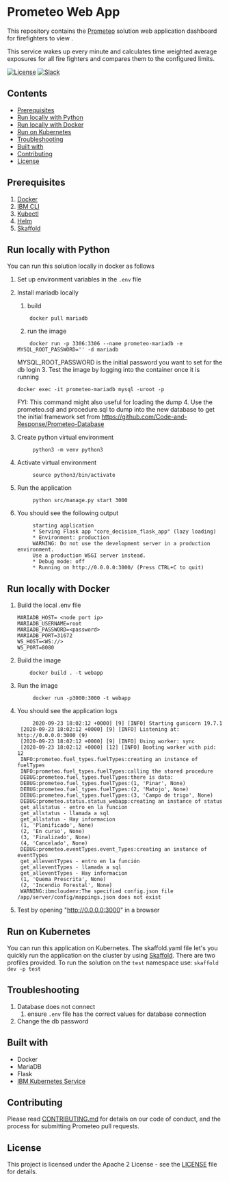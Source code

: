 # Prometeo Web App

This repository contains the [Prometeo](https://github.com/Code-and-Response/Prometeo) solution web application dashboard for firefighters to view .

This service wakes up every minute and calculates time weighted average exposures for all fire fighters and compares them to the configured limits.

[![License](https://img.shields.io/badge/License-Apache2-blue.svg)](https://www.apache.org/licenses/LICENSE-2.0) [![Slack](https://img.shields.io/badge/Join-Slack-blue)](https://join.slack.com/t/code-and-response/shared_invite/enQtNzkyMDUyODg1NDU5LTdkZDhmMjJkMWI1MDk1ODc2YTc2OTEwZTI4MGI3NDI0NmZmNTg0Zjg5NTVmYzNiNTYzNzRiM2JkZjYzOWIwMWE)

## Contents

- [Prerequisites](#prerequisites)
- [Run locally with Python](#run-locally-with-python)
- [Run locally with Docker](#run-locally-with-docker)
- [Run on Kubernetes](#run-on-kubernetes)
- [Troubleshooting](#troubleshooting)
- [Built with](#built-with)
- [Contributing](#contributing)
- [License](#license)

## Prerequisites
1. [Docker](https://docs.docker.com/desktop/)
2. [IBM CLI](https://cloud.ibm.com/docs/cli?topic=cli-install-ibmcloud-cli)
3. [Kubectl](https://kubernetes.io/docs/tasks/tools/install-kubectl/)
4. [Helm](https://helm.sh/docs/intro/install/)
5. [Skaffold](https://skaffold.dev/docs/install/)

## Run locally with Python
You can run this solution locally in docker as follows

1. Set up environment variables in the `.env` file
2. Install mariadb locally
   1. build 
    ```
        docker pull mariadb
    ```
   2. run the image
    ```
        docker run -p 3306:3306 --name prometeo-mariadb -e MYSQL_ROOT_PASSWORD='' -d mariadb
    ```
    MYSQL_ROOT_PASSWORD is the initial password you want to set for the db login
    3. Test the image by logging into the container once it is running
    ```
    docker exec -it prometeo-mariadb mysql -uroot -p
    ```
    FYI: This command might also useful for loading the dump
    4. Use the prometeo.sql and procedure.sql to dump into the new database to get the initial framework set from https://github.com/Code-and-Response/Prometeo-Database


3. Create python virtual environment
   ```
        python3 -m venv python3
   ```
4. Activate virtual environment
   ```
        source python3/bin/activate
   ```
5. Run the application
   ```
        python src/manage.py start 3000
   ```
6. You should see the following output
   ```
        starting application
        * Serving Flask app "core_decision_flask_app" (lazy loading)
        * Environment: production
        WARNING: Do not use the development server in a production environment.
        Use a production WSGI server instead.
        * Debug mode: off
        * Running on http://0.0.0.0:3000/ (Press CTRL+C to quit)
   ```

## Run locally with Docker
1. Build the local .env file
    ```
    MARIADB_HOST= <node port ip>
    MARIADB_USERNAME=root
    MARIADB_PASSWORD=<password>
    MARIADB_PORT=31672
    WS_HOST=<WS://>
    WS_PORT=8080
    ```
1. Build the image
    ```
        docker build . -t webapp
    ```
1. Run the image
   ```
        docker run -p3000:3000 -t webapp
   ```
1. You should see the application logs
   ```
        2020-09-23 18:02:12 +0000] [9] [INFO] Starting gunicorn 19.7.1
    [2020-09-23 18:02:12 +0000] [9] [INFO] Listening at: http://0.0.0.0:3000 (9)
    [2020-09-23 18:02:12 +0000] [9] [INFO] Using worker: sync
    [2020-09-23 18:02:12 +0000] [12] [INFO] Booting worker with pid: 12
    INFO:prometeo.fuel_types.fuelTypes:creating an instance of fuelTypes
    INFO:prometeo.fuel_types.fuelTypes:calling the stored procedure
    DEBUG:prometeo.fuel_types.fuelTypes:there is data:
    DEBUG:prometeo.fuel_types.fuelTypes:(1, 'Pinar', None)
    DEBUG:prometeo.fuel_types.fuelTypes:(2, 'Matojo', None)
    DEBUG:prometeo.fuel_types.fuelTypes:(3, 'Campo de trigo', None)
    DEBUG:prometeo.status.status_webapp:creating an instance of status
    get_allstatus - entro en la funcion
    get_allstatus - llamada a sql
    get_allstatus - Hay informacion
    (1, 'Planificado', None)
    (2, 'En curso', None)
    (3, 'Finalizado', None)
    (4, 'Cancelado', None)
    DEBUG:prometeo.eventTypes.event_Types:creating an instance of eventTypes
    get_alleventTypes - entro en la función
    get_alleventTypes - llamada a sql
    get_alleventTypes - Hay informacion
    (1, 'Quema Prescrita', None)
    (2, 'Incendio Forestal', None)
    WARNING:ibmcloudenv:The specified config.json file /app/server/config/mappings.json does not exist
   ```
1. Test by opening "http://0.0.0.0:3000" in a browser 

## Run on Kubernetes
You can run this application on Kubernetes. The skaffold.yaml file let's you quickly run the application on the cluster by using [Skaffold](https://skaffold.dev/docs/pipeline-stages/deployers/helm/). There are two profiles provided. To run the solution on the `test` namespace use:
    ```
        skaffold dev -p test
    ```

## Troubleshooting
1. Database does not connect
   1. ensure `.env` file has the correct values for database connection
2. Change the db password

## Built with

* Docker
* MariaDB
* Flask
* [IBM Kubernetes Service](https://cloud.ibm.com/kubernetes/overview)


## Contributing

Please read [CONTRIBUTING.md](CONTRIBUTING.md) for details on our code of conduct, and the process for submitting Prometeo pull requests.

## License

This project is licensed under the Apache 2 License - see the [LICENSE](LICENSE) file for details.
